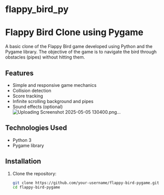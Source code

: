 # flappy_bird_py
# Flappy Bird Clone using Pygame

A basic clone of the Flappy Bird game developed using Python and the Pygame library. The objective of the game is to navigate the bird through obstacles (pipes) without hitting them.

## Features

- Simple and responsive game mechanics
- Collision detection
- Score tracking
- Infinite scrolling background and pipes
- Sound effects (optional)
![Uploading Screenshot 2025-05-05 130400.png…]()

## Technologies Used

- Python 3
- Pygame library

## Installation

1. Clone the repository:
   ```bash
   git clone https://github.com/your-username/flappy-bird-pygame.git
   cd flappy-bird-pygame
